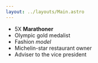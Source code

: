 ```yaml
---
layout: ../layouts/Main.astro
---
```


- 5X **Marathoner**
- Olympic gold medalist
- Fashion _model_
- Michelin-star restaurant owner
- Adviser to the vice president

